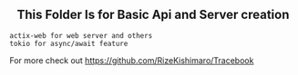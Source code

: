 <div align="center">

## This Folder Is for Basic Api and Server creation
</div>

```
actix-web for web server and others
tokio for async/await feature
```

For more check out https://github.com/RizeKishimaro/Tracebook

